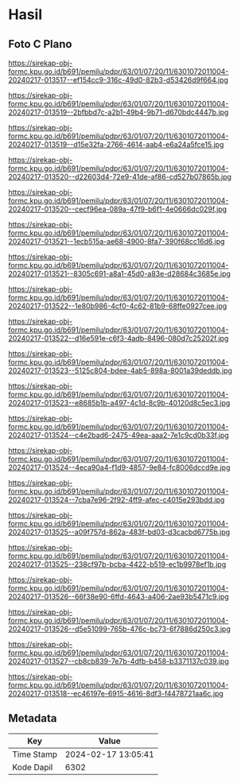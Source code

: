 # Hasil

## Foto C Plano

https://sirekap-obj-formc.kpu.go.id/b691/pemilu/pdpr/63/01/07/20/11/6301072011004-20240217-013517--ef154cc9-316c-49d0-82b3-d53426d9f664.jpg

https://sirekap-obj-formc.kpu.go.id/b691/pemilu/pdpr/63/01/07/20/11/6301072011004-20240217-013519--2bfbbd7c-a2b1-49b4-9b71-d670bdc4447b.jpg

https://sirekap-obj-formc.kpu.go.id/b691/pemilu/pdpr/63/01/07/20/11/6301072011004-20240217-013519--d15e32fa-2766-4614-aab4-e6a24a5fce15.jpg

https://sirekap-obj-formc.kpu.go.id/b691/pemilu/pdpr/63/01/07/20/11/6301072011004-20240217-013520--d22603d4-72e9-41de-af86-cd527b07865b.jpg

https://sirekap-obj-formc.kpu.go.id/b691/pemilu/pdpr/63/01/07/20/11/6301072011004-20240217-013520--cecf96ea-089a-47f9-b6f1-4e0666dc029f.jpg

https://sirekap-obj-formc.kpu.go.id/b691/pemilu/pdpr/63/01/07/20/11/6301072011004-20240217-013521--1ecb515a-ae68-4900-8fa7-390f68cc16d6.jpg

https://sirekap-obj-formc.kpu.go.id/b691/pemilu/pdpr/63/01/07/20/11/6301072011004-20240217-013521--8305c691-a8a1-45d0-a83e-d28684c3685e.jpg

https://sirekap-obj-formc.kpu.go.id/b691/pemilu/pdpr/63/01/07/20/11/6301072011004-20240217-013522--1e80b986-4cf0-4c62-81b9-68ffe0927cee.jpg

https://sirekap-obj-formc.kpu.go.id/b691/pemilu/pdpr/63/01/07/20/11/6301072011004-20240217-013522--d16e591e-c6f3-4adb-8496-080d7c25202f.jpg

https://sirekap-obj-formc.kpu.go.id/b691/pemilu/pdpr/63/01/07/20/11/6301072011004-20240217-013523--5125c804-bdee-4ab5-898a-8001a39deddb.jpg

https://sirekap-obj-formc.kpu.go.id/b691/pemilu/pdpr/63/01/07/20/11/6301072011004-20240217-013523--e8685b1b-a497-4c1d-8c9b-40120d8c5ec3.jpg

https://sirekap-obj-formc.kpu.go.id/b691/pemilu/pdpr/63/01/07/20/11/6301072011004-20240217-013524--c4e2bad6-2475-49ea-aaa2-7e1c9cd0b33f.jpg

https://sirekap-obj-formc.kpu.go.id/b691/pemilu/pdpr/63/01/07/20/11/6301072011004-20240217-013524--4eca90a4-f1d9-4857-9e84-fc8006dccd9e.jpg

https://sirekap-obj-formc.kpu.go.id/b691/pemilu/pdpr/63/01/07/20/11/6301072011004-20240217-013524--7cba7e96-2f92-4ff9-afec-c4015e293bdd.jpg

https://sirekap-obj-formc.kpu.go.id/b691/pemilu/pdpr/63/01/07/20/11/6301072011004-20240217-013525--a09f757d-862a-483f-bd03-d3cacbd6775b.jpg

https://sirekap-obj-formc.kpu.go.id/b691/pemilu/pdpr/63/01/07/20/11/6301072011004-20240217-013525--238cf97b-bcba-4422-b519-ec1b9978ef1b.jpg

https://sirekap-obj-formc.kpu.go.id/b691/pemilu/pdpr/63/01/07/20/11/6301072011004-20240217-013526--66f38e90-6ffd-4643-a406-2ae93b5471c9.jpg

https://sirekap-obj-formc.kpu.go.id/b691/pemilu/pdpr/63/01/07/20/11/6301072011004-20240217-013526--d5e51099-765b-476c-bc73-6f7886d250c3.jpg

https://sirekap-obj-formc.kpu.go.id/b691/pemilu/pdpr/63/01/07/20/11/6301072011004-20240217-013527--cb8cb839-7e7b-4dfb-b458-b3371137c039.jpg

https://sirekap-obj-formc.kpu.go.id/b691/pemilu/pdpr/63/01/07/20/11/6301072011004-20240217-013518--ec46197e-6915-4616-8df3-f4478721aa6c.jpg


## Metadata

| Key        | Value               |
| ---------- | ------------------- |
| Time Stamp | 2024-02-17 13:05:41 |
| Kode Dapil | 6302                |



